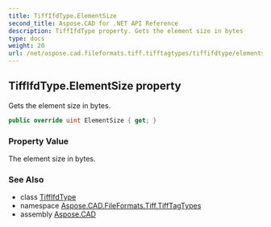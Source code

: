```yaml
---
title: TiffIfdType.ElementSize
second_title: Aspose.CAD for .NET API Reference
description: TiffIfdType property. Gets the element size in bytes
type: docs
weight: 20
url: /net/aspose.cad.fileformats.tiff.tifftagtypes/tiffifdtype/elementsize/
---
```

## TiffIfdType.ElementSize property

Gets the element size in bytes.

```csharp
public override uint ElementSize { get; }
```

### Property Value

The element size in bytes.

### See Also

* class [TiffIfdType](../)
* namespace [Aspose.CAD.FileFormats.Tiff.TiffTagTypes](../../tiffifdtype/)
* assembly [Aspose.CAD](../../../)


